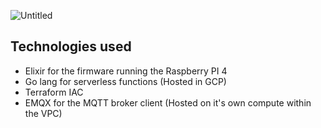 ![Untitled](https://user-images.githubusercontent.com/11717131/209890101-50218604-d6ff-4e96-8e35-ca7a4688346f.jpg)

## Technologies used

- Elixir for the firmware running the Raspberry PI 4
- Go lang for serverless functions (Hosted in GCP)
- Terraform IAC
- EMQX for the MQTT broker client (Hosted on it's own compute within the VPC)
